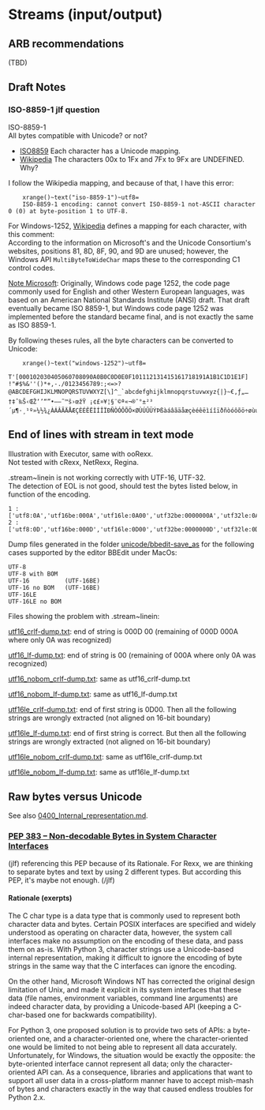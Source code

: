 # Streams (input/output)

## ARB recommendations

(TBD)

## Draft Notes

### ISO-8859-1 jlf question
ISO-8859-1  
All bytes compatible with Unicode? or not?  
- [ISO8859](https://www.unicode.org/Public/MAPPINGS/ISO8859/)
  Each character has a Unicode mapping.
- [Wikipedia](https://en.wikipedia.org/wiki/ISO/IEC_8859-1#Code_page_layout)
  The characters 00x to 1Fx and 7Fx to 9Fx are UNDEFINED. Why?

I follow the Wikipedia mapping, and because of that, I have this error:

        xrange()~text("iso-8859-1")~utf8=
        ISO-8859-1 encoding: cannot convert ISO-8859-1 not-ASCII character 0 (0) at byte-position 1 to UTF-8.

For Windows-1252, [Wikipedia](https://en.wikipedia.org/wiki/Windows-1252) defines
a mapping for each character, with this comment:  
According to the information on Microsoft's and the Unicode Consortium's websites,
positions 81, 8D, 8F, 90, and 9D are unused; however, the Windows API
`MultiByteToWideChar` maps these to the corresponding C1 control codes.

[Note Microsoft](https://learn.microsoft.com/en-us/windows/win32/intl/code-pages):
Originally, Windows code page 1252, the code page commonly used for English and 
other Western European languages, was based on an American National Standards 
Institute (ANSI) draft. That draft eventually became ISO 8859-1, but Windows 
code page 1252 was implemented before the standard became final, and is not 
exactly the same as ISO 8859-1.

By following theses rules, all the byte characters can be converted to Unicode:

        xrange()~text("windows-1252")~utf8=
        T'[000102030405060708090A0B0C0D0E0F101112131415161718191A1B1C1D1E1F] !"#$%&''()*+,-./0123456789:;<=>?@ABCDEFGHIJKLMNOPQRSTUVWXYZ[\]^_`abcdefghijklmnopqrstuvwxyz{|}~€‚ƒ„…†‡ˆ‰Š‹ŒŽ‘’“”•–—˜™š›œžŸ ¡¢£¤¥¦§¨©ª«¬­®¯°±²³´µ¶·¸¹º»¼½¾¿ÀÁÂÃÄÅÆÇÈÉÊËÌÍÎÏÐÑÒÓÔÕÖ×ØÙÚÛÜÝÞßàáâãäåæçèéêëìíîïðñòóôõö÷øùúûüýþÿ'

## End of lines with stream in text mode

Illustration with Executor, same with ooRexx.  
Not tested with cRexx, NetRexx, Regina.

.stream~linein is not working correctly with UTF-16, UTF-32.  
The detection of EOL is not good, should test the bytes listed below, in function of the encoding.

    1 : ['utf8:0A','utf16be:000A','utf16le:0A00','utf32be:0000000A','utf32le:0A000000']
    2 : ['utf8:0D','utf16be:000D','utf16le:0D00','utf32be:0000000D','utf32le:0D000000']

Dump files generated in the folder [unicode/bbedit-save_as](https://github.com/jlfaucher/executor/tree/master/sandbox/jlf/unicode/bbedit-save_as)
for the following cases supported by the editor BBEdit under MacOs:

    UTF-8
    UTF-8 with BOM
    UTF-16          (UTF-16BE)
    UTF-16 no BOM   (UTF-16BE)
    UTF-16LE
    UTF-16LE no BOM

Files showing the problem with .stream~linein:

[utf16_crlf-dump.txt](https://github.com/jlfaucher/executor/blob/21d0ad5979c361ca52c4080a504e43501a8b81a8/sandbox/jlf/unicode/bbedit-save_as/utf16_crlf-dump.txt#LL4C113-L4C120):
end of string is 000D 00 (remaining of 000D 000A where only 0A was recognized)

[utf16_lf-dump.txt](https://github.com/jlfaucher/executor/blob/21d0ad5979c361ca52c4080a504e43501a8b81a8/sandbox/jlf/unicode/bbedit-save_as/utf16_lf-dump.txt#LL4C113-L4C115):
end of string is 00 (remaining of 000A where only 0A was recognized)

[utf16_nobom_crlf-dump.txt](https://github.com/jlfaucher/executor/blob/21d0ad5979c361ca52c4080a504e43501a8b81a8/sandbox/jlf/unicode/bbedit-save_as/utf16_nobom_crlf-dump.txt#LL4C108-L4C115):
same as utf16_crlf-dump.txt

[utf16_nobom_lf-dump.txt](https://github.com/jlfaucher/executor/blob/21d0ad5979c361ca52c4080a504e43501a8b81a8/sandbox/jlf/unicode/bbedit-save_as/utf16_nobom_lf-dump.txt#LL4C108-L4C110):
same as utf16_lf-dump.txt

[utf16le_crlf-dump.txt](https://github.com/jlfaucher/executor/blob/21d0ad5979c361ca52c4080a504e43501a8b81a8/sandbox/jlf/unicode/bbedit-save_as/utf16le_crlf-dump.txt#LL4C113-L4C117):
end of first string is 0D00. Then all the following strings are wrongly extracted (not aligned on 16-bit boundary)

[utf16le_lf-dump.txt](https://github.com/jlfaucher/executor/blob/21d0ad5979c361ca52c4080a504e43501a8b81a8/sandbox/jlf/unicode/bbedit-save_as/utf16le_lf-dump.txt#LL29C10-L29C15):
end of first string is correct. But then all the following strings are wrongly extracted (not aligned on 16-bit boundary)

[utf16le_nobom_crlf-dump.txt](https://github.com/jlfaucher/executor/blob/21d0ad5979c361ca52c4080a504e43501a8b81a8/sandbox/jlf/unicode/bbedit-save_as/utf16le_nobom_crlf-dump.txt#LL4C108-L4C112):
same as utf16le_crlf-dump.txt

[utf16le_nobom_lf-dump.txt](https://github.com/jlfaucher/executor/blob/21d0ad5979c361ca52c4080a504e43501a8b81a8/sandbox/jlf/unicode/bbedit-save_as/utf16le_nobom_lf-dump.txt#LL28C10-L28C15):
same as utf16le_lf-dump.txt


## Raw bytes versus Unicode

See also [0400_Internal_representation.md](0400_Internal_representation.md).

### [PEP 383 – Non-decodable Bytes in System Character Interfaces](https://peps.python.org/pep-0383/)

(jlf) referencing this PEP because of its Rationale.
For Rexx, we are thinking to separate bytes and text by using 2 different types.
But according this PEP, it's maybe not enough. (/jlf)

#### Rationale (exerpts)
The C char type is a data type that is commonly used to represent both character
data and bytes. Certain POSIX interfaces are specified and widely understood as
operating on character data, however, the system call interfaces make no assumption
on the encoding of these data, and pass them on as-is. With Python 3, character
strings use a Unicode-based internal representation, making it difficult to ignore
the encoding of byte strings in the same way that the C interfaces can ignore the
encoding.

On the other hand, Microsoft Windows NT has corrected the original design limitation
of Unix, and made it explicit in its system interfaces that these data (file names,
environment variables, command line arguments) are indeed character data, by providing
a Unicode-based API (keeping a C-char-based one for backwards compatibility).

For Python 3, one proposed solution is to provide two sets of APIs:
a byte-oriented one, and a character-oriented one, where the character-oriented
one would be limited to not being able to represent all data accurately.
Unfortunately, for Windows, the situation would be exactly the opposite:
the byte-oriented interface cannot represent all data; only the character-oriented
API can. As a consequence, libraries and applications that want to support all
user data in a cross-platform manner have to accept mish-mash of bytes and
characters exactly in the way that caused endless troubles for Python 2.x.
